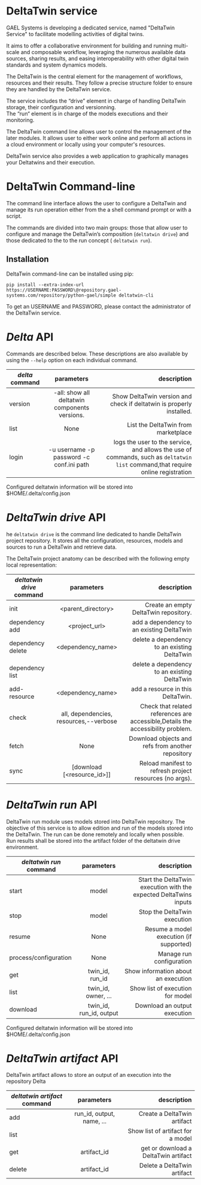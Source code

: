 # DeltaTwin service

GAEL Systems is developing a dedicated service, named "DeltaTwin Service" to 
facilitate modelling activities of digital twins. 

It aims to offer a collaborative environment for building and running 
multi-scale and composable workflow, leveraging the numerous 
available data sources, sharing results, and easing interoperability 
with other digital twin standards and system dynamics models.

The DeltaTwin is the central element for the management of workflows, 
resources and their results. They follow a precise structure folder to ensure 
they are handled by the DeltaTwin service.

The service includes the “drive” element in charge of handling DeltaTwin 
storage, their configuration and versionning.   
The “run“ element is in charge of the models executions and their monitoring. 

The DeltaTwin command line allows user to control the management of the 
later modules. It allows user to either work online and perform all actions
in a cloud environment or locally using your computer's resources. 

DeltaTwin service also provides a web application to graphically manages your
Deltatwins and their execution.

# DeltaTwin Command-line

The command line interface allows the user to configure a DeltaTwin and manage its run
operation either from the a shell command prompt or with a script. 

The commands are divided into two main groups: those that allow user to configure and manage
the DeltaTwin’s composition (``deltatwin drive``) and those dedicated to the to the run concept (
``deltatwin run``).  


## Installation

DeltaTwin command-line can be installed using pip:
```
pip install --extra-index-url https://USERNAME:PASSWORD\@repository.gael-systems.com/repository/python-gael/simple deltatwin-cli
```

To get an USERNAME and PASSWORD, please contact the administrator of the DeltaTwin service.




# *Delta* API

Commands are described below. 
These descriptions are also available by using the ``--help`` option on each 
individual command.


| *delta* command |                parameters                 |                                                                                                                                 description |
|-----------------|:-----------------------------------------:|--------------------------------------------------------------------------------------------------------------------------------------------:|
| version         | -all: show all deltatwin components versions. |                                                                                Show DeltaTwin version and check if deltatwin is properly installed. |
| list            |                   None                    |                                                                                                        	List the DeltaTwin from marketplace |
| login           |  -u username -p password  -c conf.ini path                                   |   logs the user to the service, and allows the use of commands, such as ``deltatwin list`` command,that require online registration                                                                                                                                          |

Configured deltatwin information will be stored into $HOME/.delta/config.json 

# *DeltaTwin drive* API

he ``deltatwin drive`` is the command line dedicated to handle DeltaTwin project repository. 
It stores all the configuration, resources, models and sources to run a DeltaTwin and retrieve data.

The DeltaTwin project anatomy can be described with the following empty local representation:



| *deltatwin drive* command |               parameters               |                                                                     description |
|-----------------------|:--------------------------------------:|--------------------------------------------------------------------------------:|
| init                  | <parent_directory>      |              	Create an empty DeltaTwin repository. |
| dependency add        |             <project_url>              |                                       add a dependency to an existing DeltaTwin |
| dependency delete        |             <dependency_name>              |                                       delete a dependency to an existing DeltaTwin |
| dependency list        |                          |                                       delete a dependency to an existing DeltaTwin |
| add-resource          |            	<dependency_name>             |                                               add a resource in this DeltaTwin. |
| check                 | all, dependencies, resources,--verbose | Check that related references are accessible,Details the accessibility problem. |
| fetch                 |                  None                  |                               Download objects and refs from another repository |
| sync                  |       [download [<resource_id>]]       |                         Reload manifest to refresh project resources (no args). |


# *DeltaTwin run* API

DeltaTwin run module uses models stored into DeltaTwin repository. 
The objective of this service is to allow edition and run of the models stored into the DeltaTwin.
The run can be done remotely and locally when possible.
Run results shall be stored into the artifact folder of the deltatwin drive environment. 

| *deltatwin run* command   |       parameters        |                                                       description |
|-----------------------|:-----------------------:|------------------------------------------------------------------:|
| start                 |          model          | Start the DeltaTwin execution with the expected DeltaTwins inputs |
| stop                  |          model          |                                      Stop the DeltaTwin execution |
| resume                |          None           |                           Resume a model execution (if supported) |
| process/configuration |          None           |                                          Manage run configuration |
| get                   |     twin_id, run_id     |                               Show information about an execution |
| list                  |   twin_id, owner, ...   |                                  Show list of execution for model |
| download              | twin_id, run_id, output |                                      Download an output execution |

Configured deltatwin information will be stored into $HOME/.delta/config.json 


# *DeltaTwin artifact* API

DeltaTwin artifact allows to store an output of an execution into the repository Delta

| *deltatwin artifact* command |        parameters         |                          description |
|------------------------------|:-------------------------:|-------------------------------------:|
| add                          | run_id, output, name, ... |          Create a DeltaTwin artifact |
| list                         |                           |    Show list of artifact for a model |
| get                          |        artifact_id        | get or download a DeltaTwin artifact |
| delete                       |        artifact_id        |          Delete a DeltaTwin artifact |


